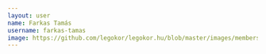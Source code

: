 ```yaml
---
layout: user
name: Farkas Tamás
username: farkas-tamas
image: https://github.com/legokor/legokor.hu/blob/master/images/members/FarkasTamas.jpg
---
```


